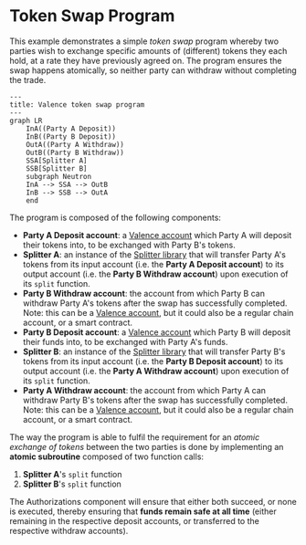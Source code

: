 # Token Swap Program

This example demonstrates a simple _token swap_ program whereby two parties wish to exchange specific amounts of (different) tokens they each hold, at a rate they have previously agreed on. The program ensures the swap happens atomically, so neither party can withdraw without completing the trade.

```mermaid
---
title: Valence token swap program
---
graph LR
	InA((Party A Deposit))
	InB((Party B Deposit))
	OutA((Party A Withdraw))
	OutB((Party B Withdraw))
	SSA[Splitter A]
	SSB[Splitter B]
	subgraph Neutron
	InA --> SSA --> OutB
	InB --> SSB --> OutA
	end
```

The program is composed of the following components:

- **Party A Deposit account**: a [Valence account](../components/accounts.md) which Party A will deposit their tokens into, to be exchanged with Party B's tokens.
- **Splitter A**: an instance of the [Splitter library](../libraries/cosmwasm/splitter.md) that will transfer Party A's tokens from its input account (i.e. the **Party A Deposit account**) to its output account (i.e. the **Party B Withdraw account**) upon execution of its `split` function.
- **Party B Withdraw account**: the account from which Party B can withdraw Party A's tokens after the swap has successfully completed. Note: this can be a [Valence account](../components/accounts.md), but it could also be a regular chain account, or a smart contract.
- **Party B Deposit account**:  a [Valence account](../components/accounts.md) which Party B will deposit their funds into, to be exchanged with Party A's funds.
- **Splitter B**: an instance of the [Splitter library](../libraries/cosmwasm/splitter.md) that will transfer Party B's tokens from its input account (i.e. the **Party B Deposit account**) to its output account (i.e. the **Party A Withdraw account**) upon execution of its `split` function.
- **Party A Withdraw account**: the account from which Party A can withdraw Party B's tokens after the swap has successfully completed. Note: this can be a [Valence account](../components/accounts.md), but it could also be a regular chain account, or a smart contract.

The way the program is able to fulfil the requirement for an _atomic exchange of tokens_ between the two parties is done by implementing an **atomic subroutine** composed of two function calls:

1. **Splitter A**'s `split` function
2. **Splitter B**'s `split` function

The Authorizations component will ensure that either both succeed, or none is executed, thereby ensuring that **funds remain safe at all time** (either remaining in the respective deposit accounts, or transferred to the respective withdraw accounts).

